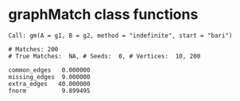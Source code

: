 # graphMatch class functions

    Call: gm(A = g1, B = g2, method = "indefinite", start = "bari")
    
    # Matches: 200
    # True Matches:  NA, # Seeds:  0, # Vertices:  10, 200
                           
    common_edges   0.000000
    missing_edges  9.000000
    extra_edges   40.000000
    fnorm          9.899495

